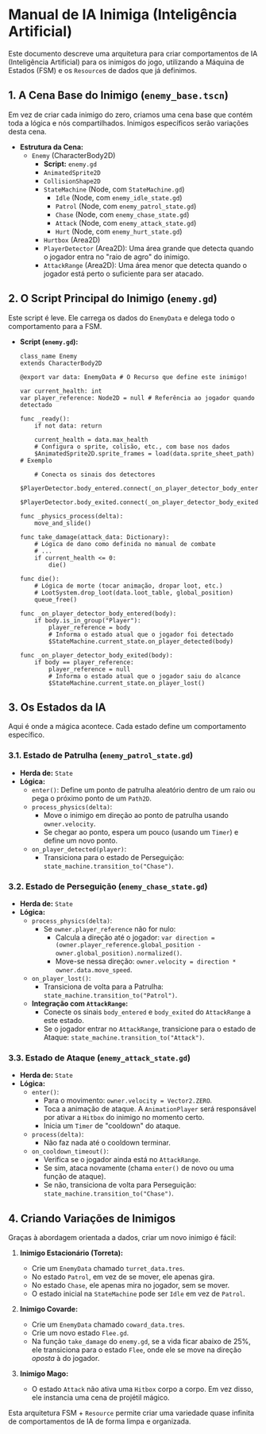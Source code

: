 # Manual de IA Inimiga (Inteligência Artificial)

Este documento descreve uma arquitetura para criar comportamentos de IA (Inteligência Artificial) para os inimigos do jogo, utilizando a Máquina de Estados (FSM) e os `Resource`s de dados que já definimos.

## 1. A Cena Base do Inimigo (`enemy_base.tscn`)

Em vez de criar cada inimigo do zero, criamos uma cena base que contém toda a lógica e nós compartilhados. Inimigos específicos serão variações desta cena.

- **Estrutura da Cena:**
  - `Enemy` (CharacterBody2D)
    - **Script:** `enemy.gd`
    - `AnimatedSprite2D`
    - `CollisionShape2D`
    - `StateMachine` (Node, com `StateMachine.gd`)
      - `Idle` (Node, com `enemy_idle_state.gd`)
      - `Patrol` (Node, com `enemy_patrol_state.gd`)
      - `Chase` (Node, com `enemy_chase_state.gd`)
      - `Attack` (Node, com `enemy_attack_state.gd`)
      - `Hurt` (Node, com `enemy_hurt_state.gd`)
    - `Hurtbox` (Area2D)
    - `PlayerDetector` (Area2D): Uma área grande que detecta quando o jogador entra no "raio de agro" do inimigo.
    - `AttackRange` (Area2D): Uma área menor que detecta quando o jogador está perto o suficiente para ser atacado.

## 2. O Script Principal do Inimigo (`enemy.gd`)

Este script é leve. Ele carrega os dados do `EnemyData` e delega todo o comportamento para a FSM.

- **Script (`enemy.gd`):**
  ```gdscript
  class_name Enemy
  extends CharacterBody2D

  @export var data: EnemyData # O Recurso que define este inimigo!
  
  var current_health: int
  var player_reference: Node2D = null # Referência ao jogador quando detectado

  func _ready():
      if not data: return
      
      current_health = data.max_health
      # Configura o sprite, colisão, etc., com base nos dados
      $AnimatedSprite2D.sprite_frames = load(data.sprite_sheet_path) # Exemplo
      
      # Conecta os sinais dos detectores
      $PlayerDetector.body_entered.connect(_on_player_detector_body_entered)
      $PlayerDetector.body_exited.connect(_on_player_detector_body_exited)

  func _physics_process(delta):
      move_and_slide()

  func take_damage(attack_data: Dictionary):
      # Lógica de dano como definida no manual de combate
      # ...
      if current_health <= 0:
          die()

  func die():
      # Lógica de morte (tocar animação, dropar loot, etc.)
      # LootSystem.drop_loot(data.loot_table, global_position)
      queue_free()

  func _on_player_detector_body_entered(body):
      if body.is_in_group("Player"):
          player_reference = body
          # Informa o estado atual que o jogador foi detectado
          $StateMachine.current_state.on_player_detected(body)

  func _on_player_detector_body_exited(body):
      if body == player_reference:
          player_reference = null
          # Informa o estado atual que o jogador saiu do alcance
          $StateMachine.current_state.on_player_lost()
  ```

## 3. Os Estados da IA

Aqui é onde a mágica acontece. Cada estado define um comportamento específico.

### 3.1. Estado de Patrulha (`enemy_patrol_state.gd`)
- **Herda de:** `State`
- **Lógica:**
  - `enter()`: Define um ponto de patrulha aleatório dentro de um raio ou pega o próximo ponto de um `Path2D`.
  - `process_physics(delta)`:
    - Move o inimigo em direção ao ponto de patrulha usando `owner.velocity`.
    - Se chegar ao ponto, espera um pouco (usando um `Timer`) e define um novo ponto.
  - `on_player_detected(player)`:
    - Transiciona para o estado de Perseguição: `state_machine.transition_to("Chase")`.

### 3.2. Estado de Perseguição (`enemy_chase_state.gd`)
- **Herda de:** `State`
- **Lógica:**
  - `process_physics(delta)`:
    - Se `owner.player_reference` não for nulo:
      - Calcula a direção até o jogador: `var direction = (owner.player_reference.global_position - owner.global_position).normalized()`.
      - Move-se nessa direção: `owner.velocity = direction * owner.data.move_speed`.
  - `on_player_lost()`:
    - Transiciona de volta para a Patrulha: `state_machine.transition_to("Patrol")`.
  - **Integração com `AttackRange`:**
    - Conecte os sinais `body_entered` e `body_exited` do `AttackRange` a este estado.
    - Se o jogador entrar no `AttackRange`, transicione para o estado de Ataque: `state_machine.transition_to("Attack")`.

### 3.3. Estado de Ataque (`enemy_attack_state.gd`)
- **Herda de:** `State`
- **Lógica:**
  - `enter()`:
    - Para o movimento: `owner.velocity = Vector2.ZERO`.
    - Toca a animação de ataque. A `AnimationPlayer` será responsável por ativar a `Hitbox` do inimigo no momento certo.
    - Inicia um `Timer` de "cooldown" do ataque.
  - `process(delta)`:
    - Não faz nada até o cooldown terminar.
  - `on_cooldown_timeout()`:
    - Verifica se o jogador ainda está no `AttackRange`.
    - Se sim, ataca novamente (chama `enter()` de novo ou uma função de ataque).
    - Se não, transiciona de volta para Perseguição: `state_machine.transition_to("Chase")`.

## 4. Criando Variações de Inimigos

Graças à abordagem orientada a dados, criar um novo inimigo é fácil:

1.  **Inimigo Estacionário (Torreta):**
    - Crie um `EnemyData` chamado `turret_data.tres`.
    - No estado `Patrol`, em vez de se mover, ele apenas gira.
    - No estado `Chase`, ele apenas mira no jogador, sem se mover.
    - O estado inicial na `StateMachine` pode ser `Idle` em vez de `Patrol`.

2.  **Inimigo Covarde:**
    - Crie um `EnemyData` chamado `coward_data.tres`.
    - Crie um novo estado `Flee.gd`.
    - Na função `take_damage` do `enemy.gd`, se a vida ficar abaixo de 25%, ele transiciona para o estado `Flee`, onde ele se move na direção *oposta* à do jogador.

3.  **Inimigo Mago:**
    - O estado `Attack` não ativa uma `Hitbox` corpo a corpo. Em vez disso, ele instancia uma cena de projétil mágico.

Esta arquitetura FSM + `Resource` permite criar uma variedade quase infinita de comportamentos de IA de forma limpa e organizada.
